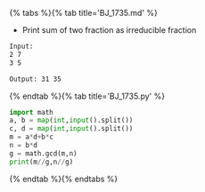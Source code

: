 {% tabs %}{% tab title='BJ_1735.md' %}

* Print sum of two fraction as irreducible fraction

```txt
Input:
2 7
3 5

Output: 31 35
```

{% endtab %}{% tab title='BJ_1735.py' %}

```py
import math
a, b = map(int,input().split())
c, d = map(int,input().split())
m = a*d+b*c
n = b*d
g = math.gcd(m,n)
print(m//g,n//g)
```

{% endtab %}{% endtabs %}
